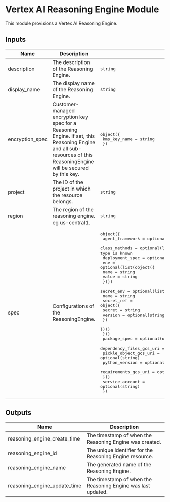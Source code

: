 # Vertex AI Reasoning Engine Module

This module provisions a Vertex AI Reasoning Engine.

<!-- BEGIN_TF_DOCS -->
<!-- END_TF_DOCS -->
<!-- BEGINNING OF PRE-COMMIT-TERRAFORM DOCS HOOK -->
## Inputs

| Name | Description | Type | Default | Required |
|------|-------------|------|---------|:--------:|
| description | The description of the Reasoning Engine. | `string` | `null` | no |
| display\_name | The display name of the Reasoning Engine. | `string` | n/a | yes |
| encryption\_spec | Customer-managed encryption key spec for a Reasoning Engine. If set, this Reasoning Engine and all sub-resources of this ReasoningEngine will be secured by this key. | <pre>object({<br>    kms_key_name = string<br>  })</pre> | `null` | no |
| project | The ID of the project in which the resource belongs. | `string` | n/a | yes |
| region | The region of the reasoning engine. eg us-central1. | `string` | n/a | yes |
| spec | Configurations of the ReasoningEngine. | <pre>object({<br>    agent_framework = optional(string)<br>    class_methods   = optional(list(any)) # Adjust 'any' if a more specific type is known<br>    deployment_spec = optional(object({<br>      env = optional(list(object({<br>        name  = string<br>        value = string<br>      })))<br>      secret_env = optional(list(object({<br>        name       = string<br>        secret_ref = object({<br>          secret  = string<br>          version = optional(string)<br>        })<br>      })))<br>    }))<br>    package_spec = optional(object({<br>      dependency_files_gcs_uri = optional(string)<br>      pickle_object_gcs_uri    = optional(string)<br>      python_version           = optional(string)<br>      requirements_gcs_uri     = optional(string)<br>    }))<br>    service_account = optional(string)<br>  })</pre> | `null` | no |

## Outputs

| Name | Description |
|------|-------------|
| reasoning\_engine\_create\_time | The timestamp of when the Reasoning Engine was created. |
| reasoning\_engine\_id | The unique identifier for the Reasoning Engine resource. |
| reasoning\_engine\_name | The generated name of the Reasoning Engine. |
| reasoning\_engine\_update\_time | The timestamp of when the Reasoning Engine was last updated. |

<!-- END OF PRE-COMMIT-TERRAFORM DOCS HOOK -->
